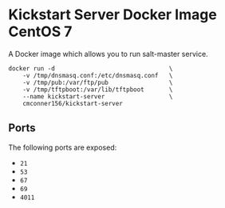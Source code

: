 # Kickstart Server Docker Image CentOS 7

A Docker image which allows you to run salt-master service.

    docker run -d                                \
        -v /tmp/dnsmasq.conf:/etc/dnsmasq.conf   \
        -v /tmp/pub:/var/ftp/pub                 \
        -v /tmp/tftpboot:/var/lib/tftpboot       \
        --name kickstart-server                  \
        cmconner156/kickstart-server

## Ports

The following ports are exposed:
 * `21`
 * `53`
 * `67`
 * `69`
 * `4011`

